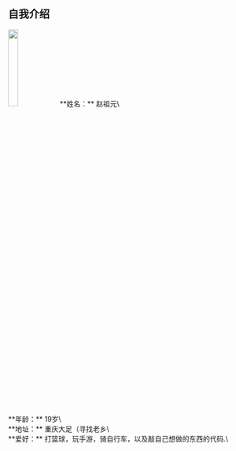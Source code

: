 ## 自我介绍
<img src="http://b319.photo.store.qq.com/psb?/V10Hvxck4QCdZ7/9VlZEeZ7iUG5AETyudX15.BuTF2dwnvjkY*ZNGHZrqE!/b/dD8BAAAAAAAA&bo=OASgBQAAAAARB6k!&rf=viewer_4" width="20%" alt=""/>  
**姓名：** 赵祖元\<br>
**年龄：** 19岁\<br>
**地址：** 重庆大足（寻找老乡\<br>  
**爱好：** 打篮球，玩手游，骑自行车，以及敲自己想做的东西的代码.\<br>
